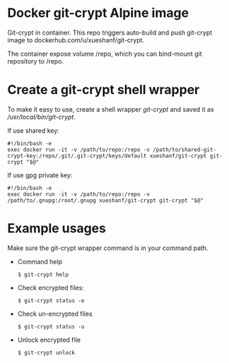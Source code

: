 Docker git-crypt Alpine image
=============================

Git-crypt in container.
This repo triggers auto-build and push git-crypt image to dockerhub.com/u/xueshanf/git-crypt.

The container expose volume /repo, which you can bind-mount git repository to /repo.

Create a git-crypt shell wrapper
================================

To make it easy to use, create a shell wrapper *git-crypt* and saved it as */usr/local/bin/git-crypt*.

If use shared key:

```
#!/bin/bash -e
exec docker run -it -v /path/to/repo:/repo -v /path/to/shared-git-crypt-key:/repo/.git/.git-crypt/keys/default xueshanf/git-crypt git-crypt "$@"
```
If use gpg private key:

```
#!/bin/bash -e
exec docker run -it -v /path/to/repo:/repo -v /path/to/.gnupg:/root/.gnupg xueshanf/git-crypt git-crypt "$@"
```

Example usages
==============

Make sure the git-crypt wrapper command is in your command path.

* Command help

	```
	$ git-crypt help
	```

* Check encrypted files:
	
	```
	$ git-crypt status -e
	```
* Check un-encrypted files

	```
	$ git-crypt status -u
	```

* Unlock encrypted file

	```
	$ git-crypt unlock
	```
